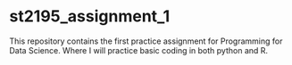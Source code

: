 # st2195_assignment_1

This repository contains the first practice assignment for Programming for Data Science. Where I will practice basic coding in both python and R.
